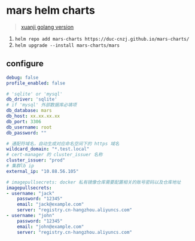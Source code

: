 # mars helm charts

> [xuanji golang version](https://github.com/DuC-cnZj/xuanji)

1. `helm repo add mars-charts https://duc-cnzj.github.io/mars-charts/`
2. `helm upgrade --install mars-charts/mars`


## configure

```yaml
debug: false
profile_enabled: false

# 'sqlite' or 'mysql'
db_driver: 'sqlite'
# if 'mysql' 外部数据库必填项
db_database: mars
db_host: xx.xx.xx.xx
db_port: 3306
db_username: root
db_password: ""

# 通配符域名，自动生成对应命名空间下的 https 域名
wildcard_domain: "*.test.local"
# cert-manager 的 cluster_issuer 名称
cluster_issuer: "prod"
# 集群lb ip
external_ip: "10.88.56.105"

# imagepullsecrets: docker 私有镜像仓库需要配置相关的账号密码以及仓库地址
imagepullsecrets:
- username: "jack"
    password: "12345"
    email: "jack@example.com"
    server: "registry.cn-hangzhou.aliyuncs.com"
- username: "john"
    password: "12345"
    email: "john@example.com"
    server: "registry.cn-hangzhou.aliyuncs.com"
```
